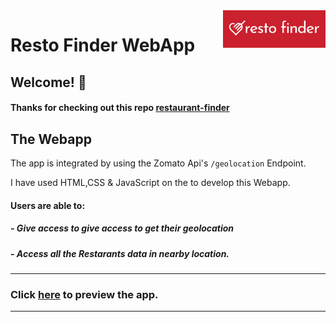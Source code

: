 <a href="https://resto-finder-webapp.netlify.app/">
    <img src="imgs/RestoFinderLogo.png" alt=""  align="right" height="60">
</a>

# Resto Finder WebApp

## Welcome! 👋

#### Thanks for checking out this repo [restaurant-finder](https://github.com/beharavenkatasatyaprasad/restaurant-finder/)

## The Webapp

The app is integrated by using the Zomato Api's `/geolocation` Endpoint.

I have used HTML,CSS & JavaScript on the to develop this Webapp.

#### Users are able to:

##### - Give access to give access to get their geolocation

##### - Access all the Restarants data in nearby location.

---
### Click [here](https://resto-finder-webapp.netlify.app/) to preview the app.
---

